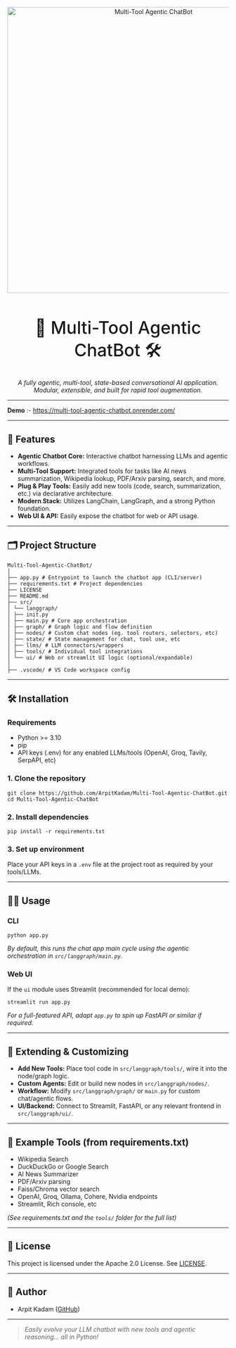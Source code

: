 <p align="center">
  <a href="https://github.com/ArpitKadam/Multi-Tool-Agentic-ChatBot">
    <img src="https://www.goseeko.com/blog/wp-content/uploads/2025/07/image-2.png" alt="Multi-Tool Agentic ChatBot" width="650"/>
  </a>
</p>

<h1 align="center" style="font-size:2.8em; font-weight:500;">
  🤖 Multi-Tool Agentic ChatBot 🛠️
</h1>

<p align="center">
  <i>
    A fully agentic, multi-tool, state-based conversational AI application.<br>
    Modular, extensible, and built for rapid tool augmentation.
  </i>
</p>

---

**Demo** :- https://multi-tool-agentic-chatbot.onrender.com/

---

## 🚀 Features

- **Agentic Chatbot Core:** Interactive chatbot harnessing LLMs and agentic workflows.
- **Multi-Tool Support:** Integrated tools for tasks like AI news summarization, Wikipedia lookup, PDF/Arxiv parsing, search, and more.
- **Plug & Play Tools:** Easily add new tools (code, search, summarization, etc.) via declarative architecture.
- **Modern Stack:** Utilizes LangChain, LangGraph, and a strong Python foundation.
- **Web UI & API:** Easily expose the chatbot for web or API usage.

---

## 🗂️ Project Structure
```
Multi-Tool-Agentic-ChatBot/
│
├── app.py # Entrypoint to launch the chatbot app (CLI/server)
├── requirements.txt # Project dependencies
├── LICENSE
├── README.md
├── src/
│ └── langgraph/
│ ├── init.py
│ ├── main.py # Core app orchestration
│ ├── graph/ # Graph logic and flow definition
│ ├── nodes/ # Custom chat nodes (eg. tool routers, selectors, etc)
│ ├── state/ # State management for chat, tool use, etc
│ ├── llms/ # LLM connectors/wrappers
│ ├── tools/ # Individual tool integrations
│ └── ui/ # Web or streamlit UI logic (optional/expandable)
│
├── .vscode/ # VS Code workspace config
```

---

## 🛠️ Installation

### Requirements

- Python >= 3.10
- pip
- API keys (.env) for any enabled LLMs/tools (OpenAI, Groq, Tavily, SerpAPI, etc)

### 1. Clone the repository
```
git clone https://github.com/ArpitKadam/Multi-Tool-Agentic-ChatBot.git
cd Multi-Tool-Agentic-ChatBot
```

### 2. Install dependencies
```
pip install -r requirements.txt
```

### 3. Set up environment

Place your API keys in a `.env` file at the project root as required by your tools/LLMs.

---

## 🧑‍💻 Usage

### CLI
```
python app.py
```

_By default, this runs the chat app main cycle using the agentic orchestration in `src/langgraph/main.py`._

### Web UI

If the `ui` module uses Streamlit (recommended for local demo):
```
streamlit run app.py
```

_For a full-featured API, adapt `app.py` to spin up FastAPI or similar if required._

---

## 🔌 Extending & Customizing

- **Add New Tools:** Place tool code in `src/langgraph/tools/`, wire it into the node/graph logic.
- **Custom Agents:** Edit or build new nodes in `src/langgraph/nodes/`.
- **Workflow:** Modify `src/langgraph/graph/` or `main.py` for custom chat/agentic flows.
- **UI/Backend:** Connect to Streamlit, FastAPI, or any relevant frontend in `src/langgraph/ui/`.

---

## 🧰 Example Tools (from requirements.txt)

- Wikipedia Search
- DuckDuckGo or Google Search
- AI News Summarizer
- PDF/Arxiv parsing
- Faiss/Chroma vector search
- OpenAI, Groq, Ollama, Cohere, Nvidia endpoints
- Streamlit, Rich console, etc

_(See requirements.txt and the `tools/` folder for the full list)_

---

## 📄 License

This project is licensed under the Apache 2.0 License. See [LICENSE](https://github.com/ArpitKadam/Multi-Tool-Agentic-ChatBot/blob/main/README.md).

---

## 👤 Author

- Arpit Kadam ([GitHub](https://github.com/ArpitKadam))

---

> _Easily evolve your LLM chatbot with new tools and agentic reasoning… all in Python!_
